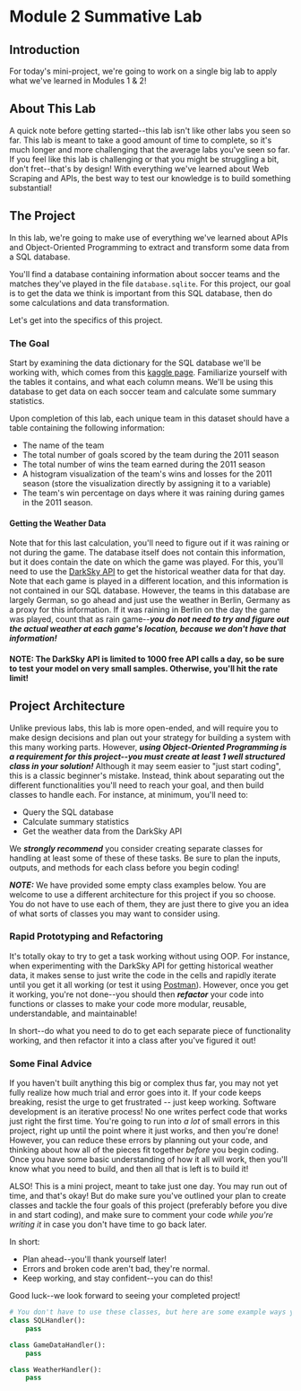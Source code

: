 
# Module 2 Summative Lab

## Introduction

For today's mini-project, we're going to work on a single big lab to apply what we've learned in Modules 1 & 2!

## About This Lab

A quick note before getting started--this lab isn't like other labs you seen so far. This lab is meant to take a good amount of time to complete, so it's much longer and more challenging that the average labs you've seen so far. If you feel like this lab is challenging or that you might be struggling a bit, don't fret--that's by design! With everything we've learned about Web Scraping and APIs, the best way to test our knowledge is to build something substantial! 

## The Project

In this lab, we're going to make use of everything we've learned about APIs and Object-Oriented Programming to extract and transform some data from a SQL database. 

You'll find a database containing information about soccer teams and the matches they've played in the file `database.sqlite`. For this project, our goal is to get the data we think is important from this SQL database, then do some calculations and data transformation. 

Let's get into the specifics of this project.

### The Goal

Start by examining the data dictionary for the SQL database we'll be working with, which comes from this [kaggle page](https://www.kaggle.com/laudanum/footballdelphi). Familiarize yourself with the tables it contains, and what each column means. We'll be using this database to get data on each soccer team and calculate some summary statistics. 

Upon completion of this lab, each unique team in this dataset should have a table containing the following information:

* The name of the team
* The total number of goals scored by the team during the 2011 season
* The total number of wins the team earned during the 2011 season
* A histogram visualization of the team's wins and losses for the 2011 season (store the visualization directly by assigning it to a variable)
* The team's win percentage on days where it was raining during games in the 2011 season. 

#### Getting the Weather Data

Note that for this last calculation, you'll need to figure out if it was raining or not during the game. The database itself does not contain this information, but it does contain the date on which the game was played. For this, you'll need to use the [DarkSky API](https://darksky.net/dev) to get the historical weather data for that day. Note that each game is played in a different location, and this information is not contained in our SQL database. However, the teams in this database are largely German, so go ahead and just use the weather in Berlin, Germany as a proxy for this information. If it was raining in Berlin on the day the game was played, count that as rain game--**_you do not need to try and figure out the actual weather at each game's location, because we don't have that information!_**

#### NOTE: The DarkSky API is limited to 1000 free API calls a day, so be sure to test your model on very small samples. Otherwise, you'll hit the rate limit!

## Project Architecture

Unlike previous labs, this lab is more open-ended, and will require you to make design decisions and plan out your strategy for building a system with this many working parts. However, **_using Object-Oriented Programming is a requirement for this project--you must create at least 1 well structured class in your solution!_** Although it may seem easier to "just start coding", this is a classic beginner's mistake. Instead, think about separating out the different functionalities you'll need to reach your goal, and then build classes to handle each. For instance, at minimum, you'll need to:

* Query the SQL database
* Calculate summary statistics
* Get the weather data from the DarkSky API

We **_strongly recommend_** you consider creating separate classes for handling at least some of these of these tasks.  Be sure to plan the inputs, outputs, and methods for each class before you begin coding! 

**_NOTE:_** We have provided some empty class examples below. You are welcome to use a different architecture for this project if you so choose.  You do not have to use each of them, they are just there to give you an idea of what sorts of classes you may want to consider using.

### Rapid Prototyping and Refactoring

It's totally okay to try to get a task working without using OOP. For instance, when experimenting with the DarkSky API for getting historical weather data, it makes sense to just write the code in the cells and rapidly iterate until you get it all working (or test it using [Postman](https://www.getpostman.com/)). However, once you get it working, you're not done--you should then **_refactor_** your code into functions or classes to make your code more modular, reusable, understandable, and maintainable! 

In short--do what you need to do to get each separate piece of functionality working, and then refactor it into a class after you've figured it out!

### Some Final Advice

If you haven't built anything this big or complex thus far, you may not yet fully realize how much trial and error goes into it. If your code keeps breaking, resist the urge to get frustrated -- just keep working. Software development is an iterative process!  No one writes perfect code that works just right the first time. You're going to run into _a lot_ of small errors in this project, right up until the point where it just works, and then you're done! However, you can reduce these errors by planning out your code, and thinking about how all of the pieces fit together *before* you begin coding. Once you have some basic understanding of how it all will work, then you'll know what you need to build, and then all that is left is to build it!

ALSO! This is a mini project, meant to take just one day. You may run out of time, and that's okay! But do make sure you've outlined your plan to create classes and tackle the four goals of this project (preferably before you dive in and start coding), and make sure to comment your code *while you're writing it* in case you don't have time to go back later. 

In short:

* Plan ahead--you'll thank yourself later!
* Errors and broken code aren't bad, they're normal. 
* Keep working, and stay confident--you can do this!

Good luck--we look forward to seeing your completed project!


```python
# You don't have to use these classes, but here are some example ways you could divide these classes:
class SQLHandler():
    pass
```


```python
class GameDataHandler():
    pass
```

```python
class WeatherHandler():
    pass
```

